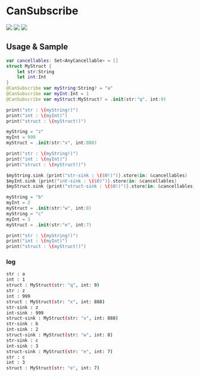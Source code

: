 #  CanSubscribe

[![](https://img.shields.io/badge/platforms-iOS%20|%20macOS%20|%20tvOS%20|%20watchOS-blue)](https://github.com/southkin/CanSubscribe)
[![](https://img.shields.io/badge/spm-supported-orange)](https://swift.org/package-manager/)
[![](https://img.shields.io/badge/license-MIT-lightgrey)](LICENSE)

## Usage & Sample
```swift
var cancellables: Set<AnyCancellable> = []
struct MyStruct {
    let str:String
    let int:Int
}
@CanSubscribe var myString:String? = "a"
@CanSubscribe var myInt:Int = 1
@CanSubscribe var myStruct:MyStruct? = .init(str:"q", int:9)

print("str : \(myString!)")
print("int : \(myInt)")
print("struct : \(myStruct!)")

myString = "z"
myInt = 999
myStruct = .init(str:"x", int:888)

print("str : \(myString!)")
print("int : \(myInt)")
print("struct : \(myStruct!)")

$myString.sink {print("str-sink : \($0!)")}.store(in: &cancellables)
$myInt.sink {print("int-sink : \($0)")}.store(in: &cancellables)
$myStruct.sink {print("struct-sink : \($0!)")}.store(in: &cancellables)

myString = "b"
myInt = 2
myStruct = .init(str:"w", int:8)
myString = "c"
myInt = 3
myStruct = .init(str:"e", int:7)

print("str : \(myString!)")
print("int : \(myInt)")
print("struct : \(myStruct!)")
```

### log
```bash
str : a
int : 1
struct : MyStruct(str: "q", int: 9)
str : z
int : 999
struct : MyStruct(str: "x", int: 888)
str-sink : z
int-sink : 999
struct-sink : MyStruct(str: "x", int: 888)
str-sink : b
int-sink : 2
struct-sink : MyStruct(str: "w", int: 8)
str-sink : c
int-sink : 3
struct-sink : MyStruct(str: "e", int: 7)
str : c
int : 3
struct : MyStruct(str: "e", int: 7)
```